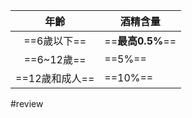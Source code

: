 
|     年齡     | 酒精含量           |
| :--------: | -------------- |
|  ==6歲以下==  | ==**最高0.5%**== |
| ==6~12歲==  | ==5%==         |
| ==12歲和成人== | ==10%==        |
#review
<!--SR:!2024-10-15,1,222!2024-10-18,3,246!2024-10-18,3,244!2024-10-15,1,230!2024-10-18,3,250!2024-10-15,1,222--> 
